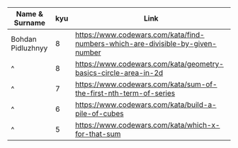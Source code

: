 
| Name & Surname  | kyu | Link |
| ------------- | ------------- | ------------- |
| Bohdan Pidluzhnyy  | 8  | https://www.codewars.com/kata/find-numbers-which-are-divisible-by-given-number  |
| ^  | 8  | https://www.codewars.com/kata/geometry-basics-circle-area-in-2d  |
| ^  | 7  | https://www.codewars.com/kata/sum-of-the-first-nth-term-of-series  |
| ^  | 6  | https://www.codewars.com/kata/build-a-pile-of-cubes  |
| ^  | 5  | https://www.codewars.com/kata/which-x-for-that-sum  |
